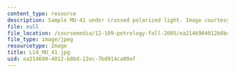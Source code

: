 ```yaml
---
content_type: resource
description: Sample MU-41 under crossed polarized light. Image courtesy of MIT OCW.
file: null
file_location: /coursemedia/12-109-petrology-fall-2005/ea2146904012b8bd12ec7bd914ca09af_L14_MU_41.jpg
file_type: image/jpeg
resourcetype: Image
title: L14_MU_41.jpg
uid: ea214690-4012-b8bd-12ec-7bd914ca09af
---
```

